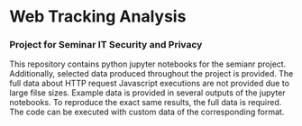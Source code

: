 # Web Tracking Analysis
### Project for Seminar IT Security and Privacy

This repository contains python jupyter notebooks for the semianr project. 
Additionally, selected data produced throughout the project is provided. 
The full data about HTTP request Javascript executions are not provided due to large filse sizes. 
Example data is provided in several outputs of the jupyter notebooks. 
To reproduce the exact same results, the full data is required.
The code can be executed with custom data of the corresponding format.
